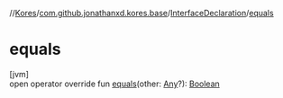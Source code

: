 //[Kores](../../../index.md)/[com.github.jonathanxd.kores.base](../index.md)/[InterfaceDeclaration](index.md)/[equals](equals.md)

# equals

[jvm]\
open operator override fun [equals](equals.md)(other: [Any](https://kotlinlang.org/api/latest/jvm/stdlib/kotlin/-any/index.html)?): [Boolean](https://kotlinlang.org/api/latest/jvm/stdlib/kotlin/-boolean/index.html)
